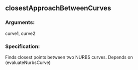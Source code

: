 ## closestApproachBetweenCurves
### Arguments: 
curve1, curve2
### Specification: 
Finds closest points between two NURBS curves. Depends on (evaluateNurbsCurve)
